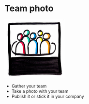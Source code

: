 # Team photo
![Team photo](images/team-photo.png)  
* Gather your team
* Take a photo with your team
* Publish it or stick it in your company
